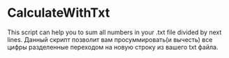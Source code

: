 # CalculateWithTxt
 This script can help you to sum all numbers in your .txt file divided by next lines. 
 Данный скрипт позволит вам просуммировать(и вычесть) все цифры разделенные переходом на новую строку из вашего txt файла.
